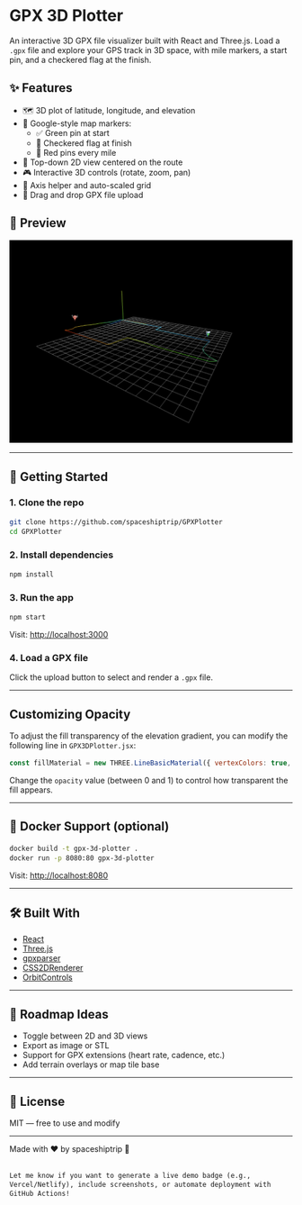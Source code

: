 # GPX 3D Plotter

An interactive 3D GPX file visualizer built with React and Three.js. Load a `.gpx` file and explore your GPS track in 3D space, with mile markers, a start pin, and a checkered flag at the finish.

## ✨ Features

- 🗺️ 3D plot of latitude, longitude, and elevation
- 📍 Google-style map markers:
  - ✅ Green pin at start
  - 🏁 Checkered flag at finish
  - 🔴 Red pins every mile
- 📏 Top-down 2D view centered on the route
- 🎮 Interactive 3D controls (rotate, zoom, pan)
- 🧭 Axis helper and auto-scaled grid
- 📁 Drag and drop GPX file upload

## 📸 Preview

![GPX 3D Plot Screenshot](public/screenshot.png)

---

## 🚀 Getting Started

### 1. Clone the repo

```bash
git clone https://github.com/spaceshiptrip/GPXPlotter
cd GPXPlotter
````

### 2. Install dependencies

```bash
npm install
```

### 3. Run the app

```bash
npm start
```

Visit: [http://localhost:3000](http://localhost:3000)

### 4. Load a GPX file
Click the upload button to select and render a `.gpx` file.


---

## Customizing Opacity
To adjust the fill transparency of the elevation gradient, you can modify the following line in `GPX3DPlotter.jsx`:

```js
const fillMaterial = new THREE.LineBasicMaterial({ vertexColors: true, transparent: true, opacity: 0.15 });
```

Change the `opacity` value (between 0 and 1) to control how transparent the fill appears.

---

## 🐳 Docker Support (optional)

```bash
docker build -t gpx-3d-plotter .
docker run -p 8080:80 gpx-3d-plotter
```

Visit: [http://localhost:8080](http://localhost:8080)

---

## 🛠️ Built With

* [React](https://reactjs.org/)
* [Three.js](https://threejs.org/)
* [gpxparser](https://www.npmjs.com/package/gpxparser)
* [CSS2DRenderer](https://threejs.org/docs/#examples/en/renderers/CSS2DRenderer)
* [OrbitControls](https://threejs.org/docs/#examples/en/controls/OrbitControls)

---

## 📌 Roadmap Ideas

* Toggle between 2D and 3D views
* Export as image or STL
* Support for GPX extensions (heart rate, cadence, etc.)
* Add terrain overlays or map tile base

---

## 📄 License

MIT — free to use and modify

---

Made with ❤️ by spaceshiptrip 🚀

```

Let me know if you want to generate a live demo badge (e.g., Vercel/Netlify), include screenshots, or automate deployment with GitHub Actions!
```

